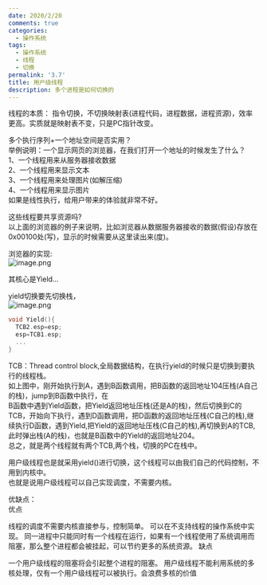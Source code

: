```yaml
---
date: 2020/2/20
comments: true
categories:
  - 操作系统
tags:
  - 操作系统
  - 线程
  - 切换
permalink: '3.7'
title: 用户级线程
description: 多个进程是如何切换的
---
```

线程的本质：
指令切换，不切换映射表(进程代码，进程数据，进程资源)，效率更高。实质就是映射表不变，只是PC指针改变。  

多个执行序列+一个地址空间是否实用？  
举例说明：一个显示网页的浏览器，在我们打开一个地址的时候发生了什么？  
1、一个线程用来从服务器接收数据  
2、一个线程用来显示文本  
3、一个线程用来处理图片(如解压缩)  
4、一个线程用来显示图片  
如果是线性执行，给用户带来的体验就非常不好。  

这些线程要共享资源吗?  
以上面的浏览器的例子来说明，比如浏览器从数据服务器接收的数据(假设)存放在0x00100处(写)，显示的时候需要从这里读出来(度)。

浏览器的实现:  
![image.png](https://i.loli.net/2020/03/06/k1LQdc4VeAx6UTq.png)

其核心是Yield...  

yield切换要先切换栈，  
![image.png](https://i.loli.net/2020/03/06/cGXADOp9ufHCYgh.png)

```c
void Yield(){
  TCB2.esp=esp;
  esp=TCB1.esp;
  ...
}
```

TCB：Thread control block,全局数据结构，在执行yield的时候只是切换到要执行的线程栈。  
如上图中，刚开始执行到A，遇到B函数调用，把B函数的返回地址104压栈(A自己的栈)，jump到B函数中执行，在  
B函数中遇到Yield函数，把Yield返回地址压栈(还是A的栈)，然后切换到C的TCB，开始向下执行，遇到D函数调用，把D函数的返回地址压栈(C自己的栈),继续执行D函数，遇到Yield,把Yield的返回地址压栈(C自己的栈),再切换到A的TCB,此时弹出栈(A的栈)，也就是B函数中的Yield的返回地址204。  
总之，就是两个线程就有两个TCB,两个栈，切换的PC在栈中。  

用户级线程也是就采用yield()进行切换，这个线程可以由我们自己的代码控制，不用到内核中。  
也就是说用户级线程可以自己实现调度，不需要内核。  

优缺点：  
优点  

线程的调度不需要内核直接参与，控制简单。
可以在不支持线程的操作系统中实现。
同一进程中只能同时有一个线程在运行，如果有一个线程使用了系统调用而阻塞，那么整个进程都会被挂起，可以节约更多的系统资源。
缺点

一个用户级线程的阻塞将会引起整个进程的阻塞。
用户级线程不能利用系统的多核处理，仅有一个用户级线程可以被执行。会浪费多核的价值
